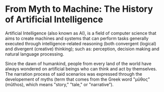 # From Myth to Machine: The History of Artificial Intelligence

Artificial Intelligence (also known as AI), is a field of computer science that aims to create machines and systems that can perform tasks generally executed through intelligence-related reasoning (both convergent (logical) and divergent (creative) thinking); such as: perception, decision making and natural language processing.

Since the dawn of humankind, people from every land of the world have always wondered on artificial beings who can think and act by themselves. The narration process of said scenarios was expressed through the developement of myths (term that comes from the Greek word "μῦθος" (mûthos), which means "story," "tale," or "narrative”). 
